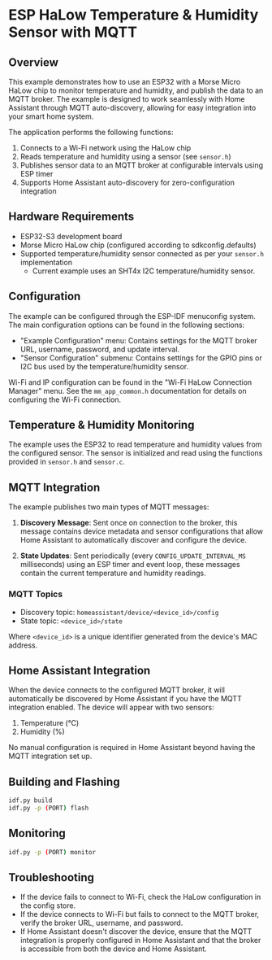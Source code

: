 # ESP HaLow Temperature & Humidity Sensor with MQTT

## Overview

This example demonstrates how to use an ESP32 with a Morse Micro HaLow chip to monitor temperature
and humidity, and publish the data to an MQTT broker. The example is designed to work seamlessly
with Home Assistant through MQTT auto-discovery, allowing for easy integration into your smart home
system.

The application performs the following functions:

1. Connects to a Wi-Fi network using the HaLow chip
2. Reads temperature and humidity using a sensor (see `sensor.h`)
3. Publishes sensor data to an MQTT broker at configurable intervals using ESP timer
4. Supports Home Assistant auto-discovery for zero-configuration integration

## Hardware Requirements

- ESP32-S3 development board
- Morse Micro HaLow chip (configured according to sdkconfig.defaults)
- Supported temperature/humidity sensor connected as per your `sensor.h` implementation
  - Current example uses an SHT4x I2C temperature/humidity sensor.

## Configuration

The example can be configured through the ESP-IDF menuconfig system. The main configuration options
can be found in the following sections:

- "Example Configuration" menu: Contains settings for the MQTT broker URL, username, password, and
  update interval.
- "Sensor Configuration" submenu: Contains settings for the GPIO pins or I2C bus used by the
  temperature/humidity sensor.

Wi-Fi and IP configuration can be found in the "Wi-Fi HaLow Connection Manager" menu. See the
`mm_app_common.h` documentation for details on configuring the Wi-Fi connection.

## Temperature & Humidity Monitoring

The example uses the ESP32 to read temperature and humidity values from the configured sensor.
The sensor is initialized and read using the functions provided in `sensor.h` and `sensor.c`.

## MQTT Integration

The example publishes two main types of MQTT messages:

1. **Discovery Message**: Sent once on connection to the broker, this message contains device
   metadata and sensor configurations that allow Home Assistant to automatically discover and
   configure the device.

2. **State Updates**: Sent periodically (every `CONFIG_UPDATE_INTERVAL_MS` milliseconds) using an
   ESP timer and event loop, these messages contain the current temperature and humidity readings.

### MQTT Topics

- Discovery topic: `homeassistant/device/<device_id>/config`
- State topic: `<device_id>/state`

Where `<device_id>` is a unique identifier generated from the device's MAC address.

## Home Assistant Integration

When the device connects to the configured MQTT broker, it will automatically be discovered by Home
Assistant if you have the MQTT integration enabled. The device will appear with two sensors:

1. Temperature (°C)
2. Humidity (%)

No manual configuration is required in Home Assistant beyond having the MQTT integration set up.

## Building and Flashing

```bash
idf.py build
idf.py -p (PORT) flash
```

## Monitoring

```bash
idf.py -p (PORT) monitor
```

## Troubleshooting

- If the device fails to connect to Wi-Fi, check the HaLow configuration in the config store.
- If the device connects to Wi-Fi but fails to connect to the MQTT broker, verify the broker URL,
  username, and password.
- If Home Assistant doesn't discover the device, ensure that the MQTT integration is properly
  configured in Home Assistant and that the broker is accessible from both the device and Home
  Assistant.
